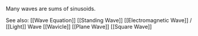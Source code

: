 Many waves are sums of sinusoids.

See also:
	[[Wave Equation]]
	[[Standing Wave]]
	[[Electromagnetic Wave]] / [[Light]] Wave
	[[Wavicle]]
	[[Plane Wave]]
	[[Square Wave]]
